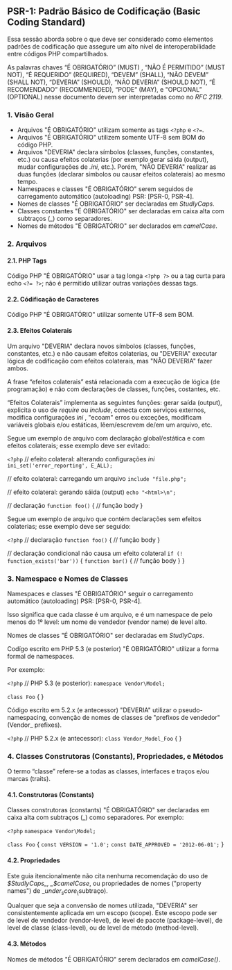 ## PSR-1: Padrão Básico de Codificação (Basic Coding Standard)

Essa sessão aborda sobre o que deve ser considerado como elementos padrões de codificação que assegure um alto nível de interoperabilidade entre códigos PHP compartilhados.

As palavras chaves “É OBRIGATÓRIO” (MUST) , “NÃO É PERMITIDO” (MUST NOT), “É REQUERIDO” (REQUIRED), “DEVEM” (SHALL), “NÃO DEVEM” (SHALL NOT), “DEVERIA” (SHOULD), “NÃO DEVERIA” (SHOULD NOT), “É RECOMENDADO” (RECOMMENDED), “PODE” (MAY), e "OPCIONAL” (OPTIONAL) nesse documento devem ser interpretadas como no _RFC 2119_.

### 1. Visão Geral

* Arquivos "É OBRIGATÓRIO" utilizam somente as tags `<?php` e `<?=`.
* Arquivos "É OBRIGATÓRIO" utilizem somente UTF-8 sem BOM do código PHP.
* Arquivos "DEVERIA" declara símbolos (classes, funções, constantes, etc.) ou causa efeitos colaterias (por exemplo gerar sáida (output), mudar configurações de _.ini_, etc.). Porém, "NÃO DEVERIA" realizar as duas funções (declarar símbolos ou causar efeitos colaterais) ao mesmo tempo.
* Namespaces e classes "É OBRIGATÓRIO" serem seguidos de carregamento automático (autoloading) PSR: [PSR-0, PSR-4].
* Nomes de classes "É OBRIGATÓRIO" ser declaradas em _StudlyCaps_.
* Classes constantes "É OBRIGATÓRIO" ser declaradas em caixa alta com subtraços (_) como separadores.
* Nomes de métodos "É OBRIGATÓRIO" ser declarados em _camelCase_.

### 2. Arquivos

#### 2.1. PHP Tags

Código PHP "É OBRIGATÓRIO" usar a tag longa `<?php ?>` ou a tag curta para echo `<?= ?>`; não é permitido utilizar outras variações dessas tags.

#### 2.2. Códificação de Caracteres

Código PHP "É OBRIGATÓRIO" utilizar somente UTF-8 sem BOM.

#### 2.3. Efeitos Colaterais

Um arquivo "DEVERIA" declara novos símbolos (classes, funções, constantes, etc.) e não causam efeitos colaterias, ou "DEVERIA" executar lógica de codificação com efeitos colaterais, mas "NÃO DEVERIA" fazer ambos.

A frase “efeitos colaterais” está relacionada com a execução de lógica (de programação) e não com declarações de classes, funções, costantes, etc.

“Efeitos Colaterais” implementa as seguintes funções: gerar saída (output), explicita o uso de _require_ ou _include_, conecta com serviços externos, modifica configurações _ini_ , "ecoam" erros ou exceções, modificam variáveis globais e/ou estáticas, lêem/escrevem de/em um arquivo, etc.

Segue um exemplo de arquivo com declaração global/estática e com efeitos colaterais; esse exemplo deve ser evitado:

`<?php`
// efeito colateral: alterando configurações _ini_
`ini_set('error_reporting', E_ALL);`

// efeito colateral: carregando um arquivo
`include "file.php";`

// efeito colateral: gerando sáida (output)
`echo "<html>\n";`

// declaração
`function foo()`
{
    // função body
}

Segue um exemplo de arquivo que contém declarações sem efeitos colaterias; esse exemplo deve ser seguido:

`<?php`
// declaração
`function foo()`
{
    // função body
}

// declaração condicional não causa um efeito colateral
`if (! function_exists('bar'))`
{
    `function bar()`
    {
        // função body
    }
}

### 3. Namespace e Nomes de Classes

Namespaces e classes "É OBRIGATÓRIO" seguir o carregamento automático (autoloading) PSR: [PSR-0, PSR-4].

Isso significa que cada classe é um arquivo, e é um namespace de pelo menos do 1º level: um nome de vendedor (vendor name) de level alto.

Nomes de classes "É OBRIGATÓRIO" ser declaradas em _StudlyCaps_.

Codígo escrito em PHP 5.3 (e posterior) "É OBRIGATÓRIO" utilizar a forma formal de namespaces.

Por exemplo:

`<?php`
// PHP 5.3 (e posterior):
`namespace Vendor\Model;`

`class Foo`
{
}

Código escrito em 5.2.x (e antecessor) "DEVERIA" utilizar o pseudo-namespacing, convenção de nomes de classes de "prefixos de vendedor" (Vendor_ prefixes).

`<?php`
// PHP 5.2.x (e antecessor):
`class Vendor_Model_Foo`
{
}

### 4. Classes Construtoras (Constants), Propriedades, e Métodos

O termo “classe” refere-se a todas as classes, interfaces e traços e/ou marcas (traits).

#### 4.1. Construtoras (Constants)

Classes construtoras (constants) "É OBRIGATÓRIO" ser declaradas em caixa alta com subtraços (_) como separadores. Por exemplo:

`<?php`
`namespace Vendor\Model;`

`class Foo`
{
    `const VERSION = '1.0';`
    `const DATE_APPROVED = '2012-06-01';`
}

#### 4.2. Propriedades

Este guia itencionalmente não cita nenhuma recomendação do uso de _$StudlyCaps_, _$camelCase_, ou propriedades de nomes ("property names") de _$under_score_ ($subtraço).

Qualquer que seja a convensão de nomes utilizada, "DEVERIA" ser 
consistentemente aplicada em um escopo (scope). Este escopo pode ser de level de vendedor (vendor-level), de level de pacote (package-level), de level de classe (class-level), ou de level de método (method-level).

#### 4.3. Métodos
Nomes de métodos "É OBRIGATÓRIO" serem declarados em _camelCase()_.

